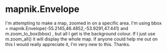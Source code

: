 mapnik.Envelope
===============

I'm attempting to make a map, zoomed in on a specific area. I'm using bbox = mapnik.Envelope(-55.2145,46.4852,-53.9291,47.441) and m.zoom_to_box(bbox) , but all I get is the background colour. If I just use m.zoom_all() it will display the whole map. If anyone could help me out on this I would really appreciate it, I'm very new to this. Thanks.